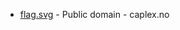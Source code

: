 * [flag.svg](https://commons.wikimedia.org/wiki/File:Vestre_Toten_komm.svg) - Public domain - caplex.no
